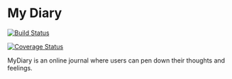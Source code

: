 # My Diary
[![Build Status](https://travis-ci.org/Jonathan4github/myDiaryBackend.svg?branch=ft-get-all-entries-endpoint-159713891)](https://travis-ci.org/Jonathan4github/myDiaryBackend)

[![Coverage Status](https://coveralls.io/repos/github/Jonathan4github/myDiaryBackend/badge.svg)](https://coveralls.io/github/Jonathan4github/myDiaryBackend)

MyDiary is an online journal where users can pen down their thoughts and feelings.